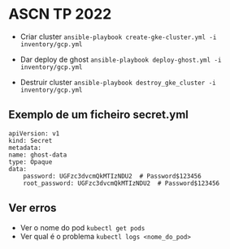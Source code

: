 # ASCN TP 2022

- Criar cluster
`ansible-playbook create-gke-cluster.yml -i inventory/gcp.yml`

- Dar deploy de ghost 
`ansible-playbook deploy-ghost.yml -i inventory/gcp.yml`

- Destruir cluster
`ansible-playbook destroy_gke_cluster -i inventory/gcp.yml`



## Exemplo de um ficheiro secret.yml
```
apiVersion: v1
kind: Secret
metadata:
name: ghost-data
type: Opaque
data:
	password: UGFzc3dvcmQkMTIzNDU2  # Password$123456
	root_password: UGFzc3dvcmQkMTIzNDU2  # Password$123456
```

## Ver erros
- Ver o nome do pod
`kubectl get pods`
- Ver qual é o problema
`kubectl logs <nome_do_pod>`